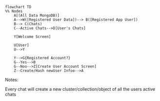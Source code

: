 ```mermaid
flowchart TD
%% Nodes
    A[(All Data MongoDB)] 
    A-->W([Registered User Data])--> B([Registered App User])
    B--> C(Chats)
    C--Active Chats-->D[User's Chats]

    Y[Welcome Screen]

    U[User]
    U-->Y

    Y-->G{Registered Account?}
    G--Yes-->B
    G--Noo-->Z[Create User Account Screen]
    Z--Create/Hash newUser Infoo-->A
```

Notes:

Every chat will create a new cluster/collection/object of all the users active chats